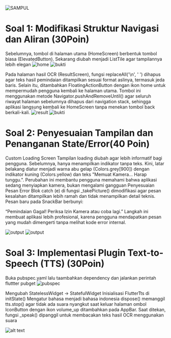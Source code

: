 ![SAMPUL](image.png)

# Soal 1: Modifikasi Struktur Navigasi dan Aliran (30Poin)

Sebelumnya, tombol di halaman utama (HomeScreen) berbentuk tombol biasa (ElevatedButton).
Sekarang diubah menjadi ListTile agar tampilannya lebih elegan
![home](image-1.png)
![bukti](image-3.png)



Pada halaman hasil OCR (ResultScreen), fungsi replaceAll('\n', ' ') dihapus agar teks hasil pemindaian ditampilkan sesuai format aslinya, termasuk jeda baris.
Selain itu, ditambahkan FloatingActionButton dengan ikon home untuk mempermudah pengguna kembali ke halaman utama.
Tombol ini menggunakan metode Navigator.pushAndRemoveUntil() agar seluruh riwayat halaman sebelumnya dihapus dari navigation stack, sehingga aplikasi langsung kembali ke HomeScreen tanpa menekan tombol back berkali-kali.
![result](image-2.png)
![bukti](image-4.png)


# Soal 2: Penyesuaian Tampilan dan Penanganan State/Error(40 Poin)

Custom Loading Screen
Tampilan loading diubah agar lebih informatif bagi pengguna.
Sebelumnya, hanya menampilkan indikator tanpa teks.
Kini, latar belakang diatur menjadi warna abu gelap (Colors.grey[900]) dengan indikator kuning (Colors.yellow) dan teks "Memuat Kamera... Harap tunggu.".
Perubahan ini membantu pengguna memahami bahwa aplikasi sedang menyiapkan kamera, bukan mengalami gangguan
Penyesuaian Pesan Error
Blok catch (e) di fungsi _takePicture() dimodifikasi agar pesan kesalahan ditampilkan lebih ramah dan tidak menampilkan detail teknis.
Pesan baru pada SnackBar berbunyi:

“Pemindaian Gagal! Periksa Izin Kamera atau coba lagi.”
Langkah ini membuat aplikasi lebih profesional, karena pengguna mendapatkan pesan yang mudah dimengerti tanpa melihat kode error internal.

![output](image-5.png)
![output](image-6.png)


# Soal 3: Implementasi Plugin Text-to-Speech (TTS) (30Poin)

Buka pubspec.yaml lalu taambahkan dependency dan jalankan perintah fluttter pubget
![pubspec](image-7.png)

Mengubah StatelessWidget → StatefulWidget
Inisialisasi FlutterTts di initState()
Mengatur bahasa menjadi bahasa indonesia 
dispose() memanggil tts.stop() agar tidak ada suara nyangkut saat keluar halaman
ombol IconButton dengan ikon volume_up ditambahkan pada AppBar.
Saat ditekan, fungsi _speak() dipanggil untuk membacakan teks hasil OCR menggunakan suara

![alt text](image-8.png)






